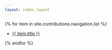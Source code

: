 ```yaml
---
layout: index_layout
---
```


{% for item in site.contributions.navigation.list %}
<ul><li><a href="{{ site.baseurl }}{{ item.url }}">{{ item.title }}</a></li></ul>
{% endfor %}
